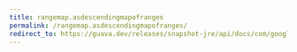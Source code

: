 ```yaml
---
title: rangemap.asdescendingmapofranges
permalink: /rangemap.asdescendingmapofranges/
redirect_to: https://guava.dev/releases/snapshot-jre/api/docs/com/google/common/collect/RangeMap.html#asDescendingMapOfRanges--
---
```

